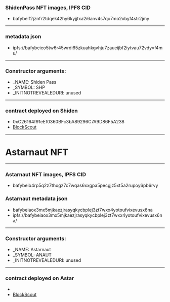 ### ShidenPass NFT images, IPFS CID
* bafybeif2jznfr2tdqek42hy6kyjjtxa2i6anv4s7qo7mo2xbyf4str2jmy

---

### metadata json
* ipfs://bafybeieo5tw6r45wrdi65zkuahkgvhju7zaueijbf2iytvau72vdyvf4mu/

---
### Constructor arguments:

* _NAME: Shiden Pass
* _SYMBOL: SHP
* _INITNOTREVEALEDURI: unused

---
### contract deployed on Shiden
* 0xC26164f91eEf0360BFc3bA89296C7A9D86F5A238
* [BlockScout](https://blockscout.com/shiden/address/0xC26164f91eEf0360BFc3bA89296C7A9D86F5A238/read-contract)



---
# Astarnaut NFT
---
### Astarnaut NFT images, IPFS CID
* bafybeib4rp5q2z7thogz7c7wqas6xxgpa5pecgjz5xt5a2rupoy6pb6rvy
### Astarnaut metadata json
* bafybeiaox3mx5mjkaezjrasyqkycbplej3zt7wxx4yotoufvixevusx6na
* ipfs://bafybeiaox3mx5mjkaezjrasyqkycbplej3zt7wxx4yotoufvixevusx6na/
---
### Constructor arguments:

* _NAME: Astarnaut
* _SYMBOL: ANAUT
* _INITNOTREVEALEDURI: unused

---
### contract deployed on Astar
*
* [BlockScout]()
